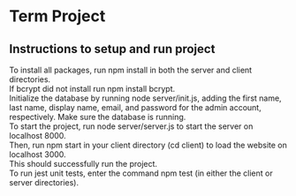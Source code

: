
# Term Project

## Instructions to setup and run project<br>
To install all packages, run npm install in both the server and client directories. <br>
If bcrypt did not install run npm install bcrypt.<br>
Initialize the database by running node server/init.js, adding the first name, last name, display name, email, and password for the admin account, respectively. Make sure the database is running. <br>
To start the project, run node server/server.js to start the server on localhost 8000. <br>
Then, run npm start in your client directory (cd client) to load the website on localhost 3000. <br>
This should successfully run the project. <br>
To run jest unit tests, enter the command npm test (in either the client or server directories). <br>



